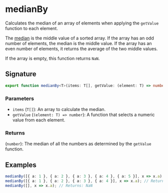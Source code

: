 # medianBy

Calculates the median of an array of elements when applying the `getValue` function to each element.

The [median](./median.md) is the middle value of a sorted array.
If the array has an odd number of elements, the median is the middle value.
If the array has an even number of elements, it returns the average of the two middle values.

If the array is empty, this function returns `NaN`.

## Signature

```typescript
export function medianBy<T>(items: T[], getValue: (element: T) => number): number;
```

### Parameters

- `items` (`T[]`): An array to calculate the median.
- `getValue` (`(element: T) => number`): A function that selects a numeric value from each element.

### Returns

(`number`): The median of all the numbers as determined by the `getValue` function.

## Examples

```typescript
medianBy([{ a: 1 }, { a: 2 }, { a: 3 }, { a: 4 }, { a: 5 }], x => x.a); // Returns: 3
medianBy([{ a: 1 }, { a: 2 }, { a: 3 }, { a: 4 }], x => x.a); // Returns: 2.5
medianBy([], x => x.a); // Returns: NaN
```
